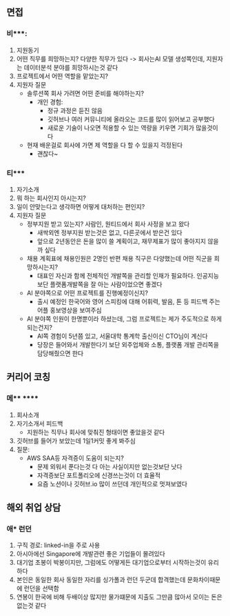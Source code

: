 ## 면접

### 비***:
1. 지원동기
2. 어떤 직무를 희망하는지? 다양한 직무가 있다 -> 회사는AI 모델 생성쪽인데, 지원자는 데이터분석 분야를 희망하시는것 같다
3. 프로젝트에서 어떤 역할을 맡았는지?
4. 지원자 질문
	-  솔루션쪽 회사 가려면 어떤 준비를 해야하는지?
		- 개인 경험: 
			- 정규 과정은 듣진 않음
			- 깃허브나 여러 커뮤니티에 올라오는 코드를 많이 읽어보고 공부했다
			- 새로운 기술이 나오면 적용할 수 있는 역량을 키우면 기회가 많을것이다
	- 현재 배운걸로 회사에 가면 제 역할을 다 할 수 있을지 걱정된다
		- 괜찮다~


### 티***
1. 자기소개
2. 뭐 하는 회사인지 아시는지?
3. 일이 안맞는다고 생각하면 어떻게 대처하는 편인지?
4. 지원자 질문
	- 정부지원 받고 있는지? 사람인, 원티드에서 회사 사정을 보고 왔다
		- 새싹외엔 정부지원 받는것은 없고, 다른곳에서 받은건 있다
		- 앞으로 2년동안은 돈을 많이 쓸 계획이고, 재무제표가 많이 좋아지지 않을까 싶다
	- 채용 계획표에 채용인원은 2명인 반편 채용 직구은 다양했는데 어떤 직군을 희망하시는지?
		- 대표인 자신과 함께 전체적인 개발쪽을 관리할 인재가 필요하다. 인공지능보단 플랫폼개발쪽을 잘 아는 사람이었으면 좋겠다
	- AI 분야쪽으로 어떤 프로젝트를 진행예정이신지?
		- 출시 예정인 한국어와 영어 스피킹에 대해 어휘력, 발음, 톤 등 피드백 주는 어플 홍보영상을 보여주심
	- AI 분야쪽 인원이 한명뿐이라 하셨는데, 그럼 프로젝트는 제가 주도적으로 하게 되는건지?
		- AI쪽 경험이 5년쯤 있고, 서울대학 통계학 출신이신 CTO님이 계신다
		- 당장은 들어와서 개발한다기 보단 외주업체와 소통, 플랫폼 개발 관리쪽을 담당해줬으면 한다


## 커리어 코칭
### 메\** \****
1. 회사소개
2. 자기소개서 피드백
	-  지원하는 직무나 회사에 맞춰진 형태이면 좋았을것 같다
3. 깃허브를 들어가 보았는데 1일1커밋 좋게 봐주심
4. 질문:
	- AWS SAA등 자격증이 도움이 되는지?
		- 문제 외워서 푼다는것 다 아는 사실이지만 없는것보단 낫다
		- 자격증보단 포트폴리오에 신경쓰는것이 더 효율적
		- 요즘 노션이나 깃허브.io 많이 쓰던데 개인적으로 멋져보였다



## 해외 취업 상담
### 애* 런던
1. 구직 경로: linked-in을 주로 사용
2. 아시아에선 Singapore에 개발관련 좋은 기업들이 몰려있다
3. 대기업 초봉이 박봉이지만, 그럼에도 어떻게든 대기업으로부터 시작하는것이 유리하다
4. 본인은 동일한 회사 동일한 자리를 싱가폴과 런던 두군데 합격했는데 문화차이때문에 런던을 선택함
5. 연봉이 한국에 비해 두배이상 많지만 물가떄문에 지출도 그만큼 많아서 모이는 돈은 없는것 같다
